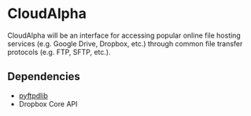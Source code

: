 # CloudAlpha #

CloudAlpha will be an interface for accessing popular online file hosting services (e.g. Google Drive, Dropbox, etc.) through common file transfer protocols (e.g. FTP, SFTP, etc.).

## Dependencies ##
* [pyftpdlib](https://github.com/giampaolo/pyftpdlib)
* Dropbox Core API
